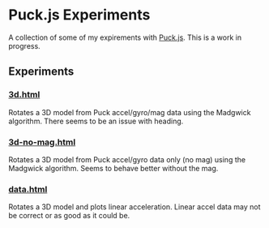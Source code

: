 # Puck.js Experiments

A collection of some of my expirements with [Puck.js](https://www.espruino.com/Puck.js). This is a work in progress.

## Experiments
### [3d.html](https://bschoun.github.io/Puck/3d.html)
Rotates a 3D model from Puck accel/gyro/mag data using the Madgwick algorithm. There seems to be an issue with heading.

### [3d-no-mag.html](https://bschoun.github.io/Puck/3d-no-mag.html)
Rotates a 3D model from Puck accel/gyro data only (no mag) using the Madgwick algorithm. Seems to behave better without the mag.

### [data.html](https://bschoun.github.io/Puck/data.html)
Rotates a 3D model and plots linear acceleration. Linear accel data may not be correct or as good as it could be. 
